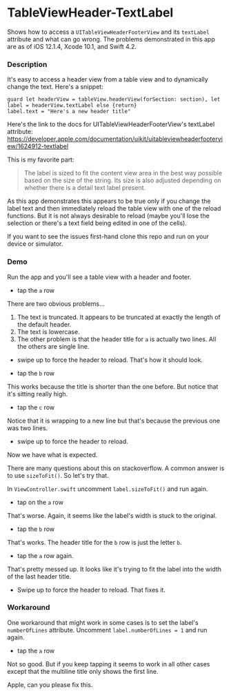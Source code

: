 # TableViewHeader-TextLabel
Shows how to access a `UITableViewHeaderFooterView` and its `textLabel` attribute and what can go wrong. The problems demonstrated in this app are as of iOS 12.1.4, Xcode 10.1, and Swift 4.2. 

### Description
It's easy to access a header view from a table view and to dynamically change the text. Here's a snippet: 

    guard let headerView = tableView.headerView(forSection: section), let label = headerView.textLabel else {return}
    label.text = "Here's a new header title"

Here's the link to the docs for UITableViewHeaderFooterView's textLabel attribute: https://developer.apple.com/documentation/uikit/uitableviewheaderfooterview/1624912-textlabel

This is my favorite part: 

> The label is sized to fit the content view area in the best way possible based on the size of the string. Its size is also adjusted depending on whether there is a detail text label present.

As this app demonstrates this appears to be true only if you change the label text and then immediately reload the table view with one of the reload functions. But it is not always desirable to reload (maybe you'll lose the selection or there's a text field being edited in one of the cells). 

If you want to see the issues first-hand clone this repo and run on your device or simulator. 

### Demo

Run the app and you'll see a table view with a header and footer. 

- tap the `a` row

There are two obvious problems...

1. The text is truncated. It appears to be truncated at exactly the length of the default header.
1. The text is lowercase.
1. The other problem is that the header title for `a` is actually two lines. All the others are single line.

- swipe up to force the header to reload. That's how it should look.

- tap the `b` row

This works because the title is shorter than the one before. But notice that it's sitting really high. 

- tap the `c` row

Notice that it is wrapping to a new line but that's because the previous one was two lines. 

- swipe up to force the header to reload. 

Now we have what is expected. 

There are many questions about this on stackoverflow. A common answer is to use `sizeToFit()`. So let's try that. 

In `ViewController.swift` uncomment `label.sizeToFit()` and run again.

- tap on the `a` row

That's worse. Again, it seems like the label's width is stuck to the original. 

- tap the `b` row

That's works. The header title for the `b` row is just the letter `b`. 

- tap the `a` row again. 

That's pretty messed up. It looks like it's trying to fit the label into the width of the last header title. 

- Swipe up to force the header to reload. That fixes it. 

### Workaround
One workaround that might work in some cases is to set the label's `numberOfLines` attribute. Uncomment `label.numberOfLines = 1` and run again.

- tap the `a` row

Not so good. But if you keep tapping it seems to work in all other cases except that the multiline title only shows the first line. 

Apple, can you please fix this. 



